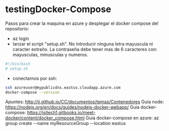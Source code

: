 # testingDocker-Compose

Pasos para crear la maquina en azure y desplegar el docker compose del repositorio: 
 - az login
 - lanzar el script "setup.sh". No introducir ninguna letra mayuscula ni caracter extraño. La contraseña debe tener mas de 6 caracteres con: mayusculas, minusculas y numeros.

```bash
#!/bin/bash
# setup.sh
```

 - conectarnos por ssh:

``` bash
ssh azureuser@mypublicdns.eastus.cloudapp.azure.com
docker-compose --version
```

Apuntes: http://jj.github.io/CC/documentos/temas/Contenedores
Guia node: https://nodejs.org/en/docs/guides/nodejs-docker-webapp/
Guia docker-compose: https://jsitech1.gitbooks.io/meet-docker/content/docker_compose.html
Guia docker-compose en azure: az group create --name myResourceGroup --location eastus
